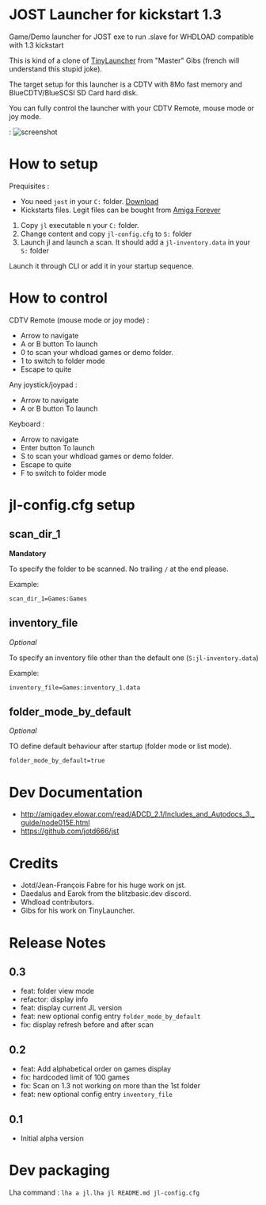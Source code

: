 # JOST Launcher for kickstart 1.3
Game/Demo launcher for JOST exe to run .slave for WHDLOAD compatible with 1.3 kickstart

This is kind of a clone of [TinyLauncher](https://aminet.net/package/util/misc/TinyLauncher) from "Master" Gibs (french will understand this stupid joke).

The target setup for this launcher is a CDTV with 8Mo fast memory and BlueCDTV/BlueSCSI SD Card hard disk.

You can fully control the launcher with your CDTV Remote, mouse mode or joy mode.

: ![screenshot](screen_v0.2.png)

# How to setup

Prequisites :
- You need `jost` in your `C:` folder. [Download](https://github.com/jotd666/jst)
- Kickstarts files. Legit files can be bought from [Amiga Forever](https://www.amigaforever.com/)

1. Copy `jl` executable n your `C:` folder.
2. Change content and copy `jl-config.cfg` to `S:` folder
3. Launch jl and launch a scan. It should add a `jl-inventory.data` in your `S:` folder

Launch it through CLI or add it in your startup sequence.

# How to control

CDTV Remote (mouse mode or joy mode) :
- Arrow to navigate
- A or B button To launch
- 0 to scan your whdload games or demo folder.
- 1 to switch to folder mode
- Escape to quite

Any joystick/joypad :
- Arrow to navigate
- A or B button To launch

Keyboard :
- Arrow to navigate
- Enter button To launch
- S to scan your whdload games or demo folder.
- Escape to quite
- F to switch to folder mode

# jl-config.cfg setup

## scan_dir_1

**Mandatory**

To specify the folder to be scanned. No trailing `/` at the end please.

Example:

`scan_dir_1=Games:Games`

## inventory_file

_Optional_

To specify an inventory file other than the default one (`S:jl-inventory.data`)

Example:

`inventory_file=Games:inventory_1.data`

## folder_mode_by_default

_Optional_

TO define default behaviour after startup (folder mode or list mode).

`folder_mode_by_default=true`


# Dev Documentation

- http://amigadev.elowar.com/read/ADCD_2.1/Includes_and_Autodocs_3._guide/node015E.html
- https://github.com/jotd666/jst

# Credits

 - Jotd/Jean-François Fabre for his huge work on jst.
 - Daedalus and Earok from the blitzbasic.dev discord.
 - Whdload contributors.
 - Gibs for his work on TinyLauncher.

# Release Notes

## 0.3
 - feat: folder view mode
 - refactor: display info
 - feat: display current JL version
 - feat: new optional config entry `folder_mode_by_default`
 - fix: display refresh before and after scan

## 0.2
 - feat: Add alphabetical order on games display
 - fix: hardcoded limit of 100 games
 - fix: Scan on 1.3 not working on more than the 1st folder
 - feat: new optional config entry `inventory_file`

## 0.1
 - Initial alpha version
  
# Dev packaging

Lha command :
`lha a jl.lha jl README.md jl-config.cfg`